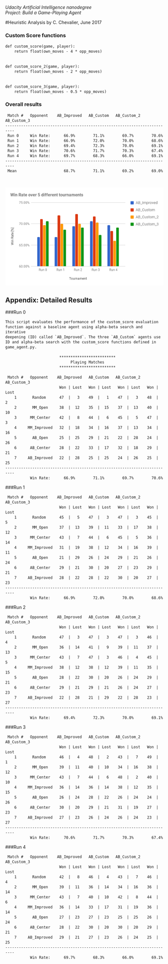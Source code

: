*Udacity Artificial Intelligence nanodegree*  
*Project: Build a Game-Playing Agent*

#Heuristic Analysis
by C. Chevalier, June 2017  
  
### Custom Score functions 

```
def custom_score(game, player):
    return float(own_moves - 4 * opp_moves)


def custom_score_2(game, player):
    return float(own_moves - 2 * opp_moves)


def custom_score_3(game, player):
    return float(own_moves - 0.5 * opp_moves)
```



### Overall results
                                               
```
 Match #   Opponent    AB_Improved   AB_Custom   AB_Custom_2  AB_Custom_3
--------------------------------------------------------------------------
 Run 0     Win Rate:      66.9%        71.1%        69.7%        70.6%
 Run 1     Win Rate:      66.9%        72.0%        70.0%        68.6%
 Run 2     Win Rate:      69.4%        72.3%        70.0%        69.1%
 Run 3     Win Rate:      70.6%        71.7%        70.3%        67.4%
 Run 4     Win Rate:      69.7%        68.3%        66.0%        69.1%
--------------------------------------------------------------------------
 Mean	                  68.7%	       71.1%        69.2%        69.0%
 																
```

![Win Rate for 5 different tournaments](WinRate_vs_Tournament.png)  
--- 
   
   
   
   
## Appendix: Detailed Results

###Run 0
```
This script evaluates the performance of the custom_score evaluation
function against a baseline agent using alpha-beta search and iterative
deepening (ID) called `AB_Improved`. The three `AB_Custom` agents use
ID and alpha-beta search with the custom_score functions defined in
game_agent.py.

                        *************************
                             Playing Matches
                        *************************
                        
 Match #   Opponent    AB_Improved   AB_Custom   AB_Custom_2  AB_Custom_3
                        Won | Lost   Won | Lost   Won | Lost   Won | Lost
    1       Random      47  |   3    49  |   1    47  |   3    48  |   2
    2       MM_Open     38  |  12    35  |  15    37  |  13    40  |  10
    3      MM_Center    42  |   8    44  |   6    45  |   5    47  |   3
    4     MM_Improved   32  |  18    34  |  16    37  |  13    34  |  16
    5       AB_Open     25  |  25    29  |  21    22  |  28    24  |  26
    6      AB_Center    28  |  22    33  |  17    32  |  18    29  |  21
    7     AB_Improved   22  |  28    25  |  25    24  |  26    25  |  25
--------------------------------------------------------------------------
           Win Rate:      66.9%        71.1%        69.7%        70.6%
```

###Run 1

```
 Match #   Opponent    AB_Improved   AB_Custom   AB_Custom_2  AB_Custom_3
                        Won | Lost   Won | Lost   Won | Lost   Won | Lost
    1       Random      45  |   5    47  |   3    47  |   3    45  |   5
    2       MM_Open     37  |  13    39  |  11    33  |  17    38  |  12
    3      MM_Center    43  |   7    44  |   6    45  |   5    36  |  14
    4     MM_Improved   31  |  19    38  |  12    34  |  16    39  |  11
    5       AB_Open     21  |  29    26  |  24    29  |  21    26  |  24
    6      AB_Center    29  |  21    30  |  20    27  |  23    29  |  21
    7     AB_Improved   28  |  22    28  |  22    30  |  20    27  |  23
--------------------------------------------------------------------------
           Win Rate:      66.9%        72.0%        70.0%        68.6%
```
                                                            
###Run 2                                                     
                                                            
```
 Match #   Opponent    AB_Improved   AB_Custom   AB_Custom_2  AB_Custom_3
                        Won | Lost   Won | Lost   Won | Lost   Won | Lost
    1       Random      47  |   3    47  |   3    47  |   3    46  |   4
    2       MM_Open     36  |  14    41  |   9    39  |  11    37  |  13
    3      MM_Center    43  |   7    47  |   3    46  |   4    45  |   5
    4     MM_Improved   38  |  12    38  |  12    39  |  11    35  |  15
    5       AB_Open     28  |  22    30  |  20    26  |  24    29  |  21
    6      AB_Center    29  |  21    29  |  21    26  |  24    27  |  23
    7     AB_Improved   22  |  28    21  |  29    22  |  28    23  |  27
--------------------------------------------------------------------------
           Win Rate:      69.4%        72.3%        70.0%        69.1%
```
                                                            
###Run 3                                                     
                                                            
```
 Match #   Opponent    AB_Improved   AB_Custom   AB_Custom_2  AB_Custom_3
                        Won | Lost   Won | Lost   Won | Lost   Won | Lost
    1       Random      46  |   4    48  |   2    43  |   7    49  |   1
    2       MM_Open     39  |  11    40  |  10    34  |  16    38  |  12
    3      MM_Center    43  |   7    44  |   6    48  |   2    40  |  10
    4     MM_Improved   36  |  14    36  |  14    38  |  12    35  |  15
    5       AB_Open     26  |  24    28  |  22    26  |  24    24  |  26
    6      AB_Center    30  |  20    29  |  21    31  |  19    27  |  23
    7     AB_Improved   27  |  23    26  |  24    26  |  24    23  |  27
--------------------------------------------------------------------------
           Win Rate:      70.6%        71.7%        70.3%        67.4%
```
                                                            
###Run 4                                                     
                                                            
```
 Match #   Opponent    AB_Improved   AB_Custom   AB_Custom_2  AB_Custom_3
                        Won | Lost   Won | Lost   Won | Lost   Won | Lost
    1       Random      42  |   8    46  |   4    43  |   7    46  |   4
    2       MM_Open     39  |  11    36  |  14    34  |  16    36  |  14
    3      MM_Center    43  |   7    40  |  10    42  |   8    44  |   6
    4     MM_Improved   36  |  14    33  |  17    31  |  19    36  |  14
    5       AB_Open     27  |  23    27  |  23    25  |  25    26  |  24
    6      AB_Center    28  |  22    30  |  20    30  |  20    29  |  21
    7     AB_Improved   29  |  21    27  |  23    26  |  24    25  |  25
--------------------------------------------------------------------------
           Win Rate:      69.7%        68.3%        66.0%        69.1%
```
